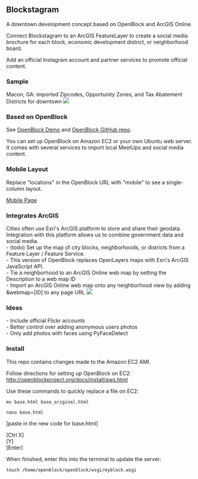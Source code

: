 <h2>Blockstagram</h2>
A downtown development concept based on OpenBlock and ArcGIS Online.

Connect Blockstagram to an ArcGIS FeatureLayer to create a social media brochure for each block, economic development district, or neighborhood board.

Add an official Instagram account and partner services to promote official content.

<h3>Sample</h3>
Macon, GA: imported Zipcodes, Opportunity Zones, and Tax Abatement Districts for downtown

<img src="http://i.imgur.com/FxCtT.png"/>

<h3>Based on OpenBlock</h3>
See <a href="http://demo.openblockproject.org">OpenBlock Demo</a>
and <a href="https://github.com/openplans/openblock">OpenBlock GitHub repo</a>.

You can set up OpenBlock on Amazon EC2 or your own Ubuntu web server. It comes with several services to import local MeetUps and social media content.

<h3>Mobile Layout</h3>
Replace "locations" in the OpenBlock URL with "mobile" to see a single-column layout.

<a href="http://ec2-23-20-172-37.compute-1.amazonaws.com/mobile/zones/downtown-industrial-dist/">Mobile Page</a>

<h3>Integrates ArcGIS</h3>
Cities often use Esri's ArcGIS platform to store and share their geodata. Integration with this platform allows us to combine government data and social media.
<br/>
- (todo) Set up the map of city blocks, neighborhoods, or districts from a Feature Layer / Feature Service.
<br/>
- This version of OpenBlock replaces OpenLayers maps with Esri's ArcGIS JavaScript API.
<br/>
- Tie a neighborhood to an ArcGIS Online web map by setting the Description to a web map ID
<br/>
- Import an ArcGIS Online web map onto any neighborhood view by adding &webmap=[ID] to any page URL
<img src="http://i.imgur.com/o7ZBv.png"/>

<h3>Ideas</h3>
- Include official Flickr accounts
<br/>
- Better control over adding anonymous users photos
<br/>
- Only add photos with faces using PyFaceDetect

<h3>Install</h3>
This repo contains changes made to the Amazon EC2 AMI.

Follow directions for setting up OpenBlock on EC2:<br/>
http://openblockproject.org/docs/install/aws.html

Use these commands to quickly replace a file on EC2:

    mv base.html base_original.html

    nano base.html

[paste in the new code for base.html]

[Ctrl X]<br/>
[Y]<br/>
[Enter]<br/>

When finished, enter this into the terminal to update the server:

    touch /home/openblock/openblock/wsgi/myblock.wsgi
